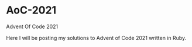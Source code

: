 # AoC-2021
Advent Of Code 2021

Here I will be posting my solutions to Advent of Code 2021 written in Ruby.
